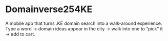 # Domainverse254KE
A  mobile app that turns .KE domain search into a walk-around experience. Type a word → domain ideas appear in the city → walk into one to “pick” it → add to cart. 
